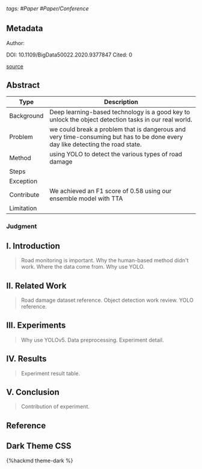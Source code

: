 ###### tags:  #Paper #Paper/Conference

## Metadata

Author: 

DOI: 10.1109/BigData50022.2020.9377847
Cited: 0 

[source](https://ieeexplore-ieee-org.nutc.idm.oclc.org/document/9377847)

## Abstract

| Type       | Description                                                                                                                    |
| ---------- | ------------------------------------------------------------------------------------------------------------------------------ |
| Background | Deep learning-based technology is a good key to unlock the object detection tasks in our real world.                           |
| Problem    | we could break a problem that is dangerous and very time-consuming but has to be done every day like detecting the road state. |
| Method     | using YOLO to detect the various types of road damage                                                                          |
| Steps      |                                                                                                                                |
| Exception  |                                                                                                                                |
| Contribute | We achieved an F1 score of 0.58 using our ensemble model with TTA                                                              |
| Limitation |                                                                                                                                |

### Judgment

## I. Introduction

> Road monitoring is important.
> Why the human-based method didn't work.
> Where the data come from.
> Why use YOLO.

## II. Related Work

> Road damage dataset reference.
> Object detection work review.
> YOLO reference.

## III. Experiments

> Why use YOLOv5.
> Data preprocessing.
> Experiment detail.

## IV. Results

> Experiment result table.

## V. Conclusion

> Contribution of experiment.

## Reference

## Dark Theme CSS

{%hackmd theme-dark %}
